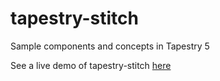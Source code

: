 tapestry-stitch
===============

Sample components and concepts in Tapestry 5

See a live demo of tapestry-stitch [here](http://t5stitch-lazan.rhcloud.com)
